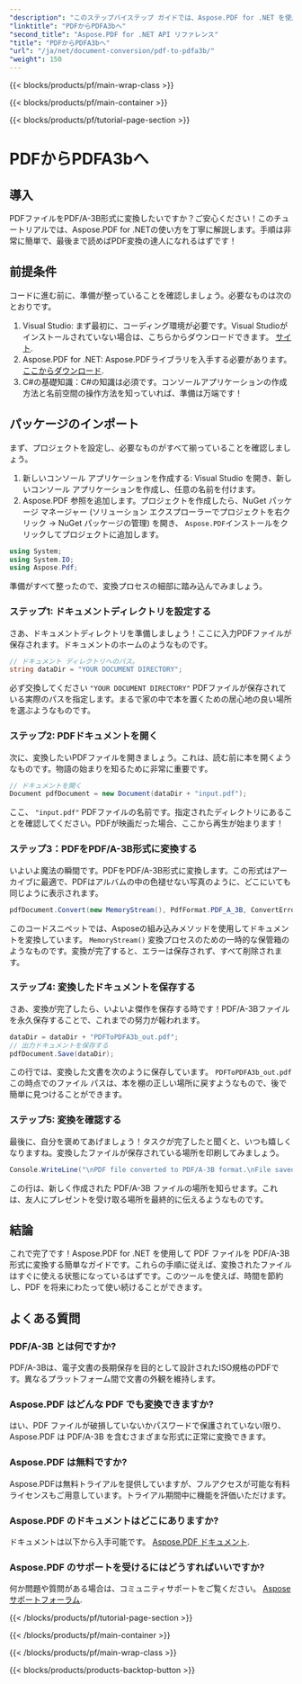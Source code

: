 ```yaml
---
"description": "このステップバイステップ ガイドでは、Aspose.PDF for .NET を使用して PDF ファイルを PDF/A-3B 形式に簡単に変換する方法を学びます。"
"linktitle": "PDFからPDFA3bへ"
"second_title": "Aspose.PDF for .NET API リファレンス"
"title": "PDFからPDFA3bへ"
"url": "/ja/net/document-conversion/pdf-to-pdfa3b/"
"weight": 150
---
```


{{< blocks/products/pf/main-wrap-class >}}

{{< blocks/products/pf/main-container >}}

{{< blocks/products/pf/tutorial-page-section >}}

# PDFからPDFA3bへ

## 導入

PDFファイルをPDF/A-3B形式に変換したいですか？ご安心ください！このチュートリアルでは、Aspose.PDF for .NETの使い方を丁寧に解説します。手順は非常に簡単で、最後まで読めばPDF変換の達人になれるはずです！

## 前提条件

コードに進む前に、準備が整っていることを確認しましょう。必要なものは次のとおりです。

1. Visual Studio: まず最初に、コーディング環境が必要です。Visual Studioがインストールされていない場合は、こちらからダウンロードできます。 [サイト](https://visualstudio。microsoft.com/).
2. Aspose.PDF for .NET: Aspose.PDFライブラリを入手する必要があります。 [ここからダウンロード](https://releases。aspose.com/pdf/net/).
3. C#の基礎知識：C#の知識は必須です。コンソールアプリケーションの作成方法と名前空間の操作方法を知っていれば、準備は万端です！

## パッケージのインポート

まず、プロジェクトを設定し、必要なものがすべて揃っていることを確認しましょう。

1. 新しいコンソール アプリケーションを作成する: Visual Studio を開き、新しいコンソール アプリケーションを作成し、任意の名前を付けます。
2. Aspose.PDF 参照を追加します。プロジェクトを作成したら、NuGet パッケージ マネージャー (ソリューション エクスプローラーでプロジェクトを右クリック -> NuGet パッケージの管理) を開き、 `Aspose.PDF`インストールをクリックしてプロジェクトに追加します。

```csharp
using System;
using System.IO;
using Aspose.Pdf;
```

準備がすべて整ったので、変換プロセスの細部に踏み込んでみましょう。

### ステップ1: ドキュメントディレクトリを設定する

さあ、ドキュメントディレクトリを準備しましょう！ここに入力PDFファイルが保存されます。ドキュメントのホームのようなものです。

```csharp
// ドキュメント ディレクトリへのパス。
string dataDir = "YOUR DOCUMENT DIRECTORY";
```

必ず交換してください `"YOUR DOCUMENT DIRECTORY"` PDFファイルが保存されている実際のパスを指定します。まるで家の中で本を置くための居心地の良い場所を選ぶようなものです。 

### ステップ2: PDFドキュメントを開く

次に、変換したいPDFファイルを開きましょう。これは、読む前に本を開くようなものです。物語の始まりを知るために非常に重要です。

```csharp
// ドキュメントを開く
Document pdfDocument = new Document(dataDir + "input.pdf");
```

ここ、 `"input.pdf"` PDFファイルの名前です。指定されたディレクトリにあることを確認してください。PDFが映画だった場合、ここから再生が始まります！

### ステップ3：PDFをPDF/A-3B形式に変換する

いよいよ魔法の瞬間です。PDFをPDF/A-3B形式に変換します。この形式はアーカイブに最適で、PDFはアルバムの中の色褪せない写真のように、どこにいても同じように表示されます。

```csharp
pdfDocument.Convert(new MemoryStream(), PdfFormat.PDF_A_3B, ConvertErrorAction.Delete);
```

このコードスニペットでは、Asposeの組み込みメソッドを使用してドキュメントを変換しています。 `MemoryStream()` 変換プロセスのための一時的な保管箱のようなものです。変換が完了すると、エラーは保存されず、すべて削除されます。

### ステップ4: 変換したドキュメントを保存する

さあ、変換が完了したら、いよいよ傑作を保存する時です！PDF/A-3Bファイルを永久保存することで、これまでの努力が報われます。

```csharp
dataDir = dataDir + "PDFToPDFA3b_out.pdf";
// 出力ドキュメントを保存する
pdfDocument.Save(dataDir);
```

この行では、変換した文書を次のように保存しています。 `PDFToPDFA3b_out.pdf`この時点でのファイル パスは、本を棚の正しい場所に戻すようなもので、後で簡単に見つけることができます。

### ステップ5: 変換を確認する

最後に、自分を褒めてあげましょう！タスクが完了したと聞くと、いつも嬉しくなりますね。変換したファイルが保存されている場所を印刷してみましょう。

```csharp
Console.WriteLine("\nPDF file converted to PDF/A-3B format.\nFile saved at " + dataDir);
```

この行は、新しく作成された PDF/A-3B ファイルの場所を知らせます。これは、友人にプレゼントを受け取る場所を最終的に伝えるようなものです。

## 結論

これで完了です！Aspose.PDF for .NET を使用して PDF ファイルを PDF/A-3B 形式に変換する簡単なガイドです。これらの手順に従えば、変換されたファイルはすぐに使える状態になっているはずです。このツールを使えば、時間を節約し、PDF を将来にわたって使い続けることができます。

## よくある質問

### PDF/A-3B とは何ですか?
PDF/A-3Bは、電子文書の長期保存を目的として設計されたISO規格のPDFです。異なるプラットフォーム間で文書の外観を維持します。

### Aspose.PDF はどんな PDF でも変換できますか?
はい、PDF ファイルが破損していないかパスワードで保護されていない限り、Aspose.PDF は PDF/A-3B を含むさまざまな形式に正常に変換できます。

### Aspose.PDF は無料ですか?
Aspose.PDFは無料トライアルを提供していますが、フルアクセスが可能な有料ライセンスもご用意しています。トライアル期間中に機能を評価いただけます。

### Aspose.PDF のドキュメントはどこにありますか?
ドキュメントは以下から入手可能です。 [Aspose.PDF ドキュメント](https://reference。aspose.com/pdf/net/).

### Aspose.PDF のサポートを受けるにはどうすればいいですか?
何か問題や質問がある場合は、コミュニティサポートをご覧ください。 [Aspose サポートフォーラム](https://forum。aspose.com/c/pdf/10).

{{< /blocks/products/pf/tutorial-page-section >}}

{{< /blocks/products/pf/main-container >}}

{{< /blocks/products/pf/main-wrap-class >}}

{{< blocks/products/products-backtop-button >}}